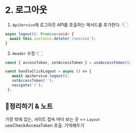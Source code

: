 # 2. 로그아웃

 1. `ApiService`에 로그아웃 API를 호출하는 메서드를 추가한다. 👇🏻

```ts
async logout(): Promise<void> {
  await this.instance.delete('/session');
}
```

 2. `Header` 수정 👇🏻

 ```ts
const { accessToken, setAccessToken } = useAccessToken();

const handleClickLogout = async () => {
    await apiService.logout();
    setAccessToken('');
    navigate('/');
  };
```

## 📍정리하기 & 노트

가장 밖에 있는, 사이트 접속 마다 보는 곳 == `Layout`\
useCheckAccessToken 호출. 기억해두기
